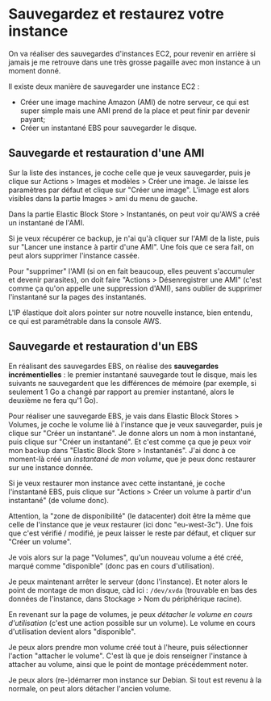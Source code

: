 # Sauvegardez et restaurez votre instance

On va réaliser des sauvegardes d'instances EC2, pour revenir en arrière si jamais je me retrouve dans une très grosse pagaille avec mon instance à un moment donné.

Il existe deux manière de sauvegarder une instance EC2 :

- Créer une image machine Amazon (AMI) de notre serveur, ce qui est super simple mais une AMI prend de la place et peut finir par devenir payant;
- Créer un instantané EBS pour sauvegarder le disque.

## Sauvegarde et restauration d'une AMI

Sur la liste des instances, je coche celle que je veux sauvegarder, puis je clique sur Actions > Images et modèles > Créer une image. Je laisse les paramètres par défaut et clique sur "Créer une image". L'image est alors visibles dans la partie Images > ami du menu de gauche.

Dans la partie Elastic Block Store > Instantanés, on peut voir qu'AWS a créé un instantané de l'AMI.

Si je veux récupérer ce backup, je n'ai qu'à cliquer sur l'AMI de la liste, puis sur "Lancer une instance à partir d'une AMI". Une fois que ce sera fait, on peut alors supprimer l'instance cassée.

Pour "supprimer" l'AMI (si on en fait beaucoup, elles peuvent s'accumuler et devenir parasites), on doit faire "Actions > Désenregistrer une AMI" (c'est comme ça qu'on appelle une suppression d'AMI), sans oublier de supprimer l'instantané sur la pages des instantanés.

L'IP élastique doit alors pointer sur notre nouvelle instance, bien entendu, ce qui est paramétrable dans la console AWS.

## Sauvegarde et restauration d'un EBS

En réalisant des sauvegardes EBS, on réalise des **sauvegardes incrémentielles** : le premier instantané sauvegarde tout le disque, mais les suivants ne sauvegardent que les différences de mémoire (par exemple, si seulement 1 Go a changé par rapport au premier instantané, alors le deuxième ne fera qu'1 Go).

Pour réaliser une sauvegarde EBS, je vais dans Elastic Block Stores > Volumes, je coche le volume lié à l'instance que je veux sauvegarder, puis je clique sur "Créer un instantané". Je donne alors un nom à mon instantané, puis clique sur "Créer un instantané". Et c'est comme ça que je peux voir mon backup dans "Elastic Block Store > Instantanés". J'ai donc à ce moment-là créé un _instantané de mon volume_, que je peux donc restaurer sur une instance donnée.

Si je veux restaurer mon instance avec cette instantané, je coche l'instantané EBS, puis clique sur "Actions > Créer un volume à partir d'un instantané" (de volume donc).

Attention, la "zone de disponibilité" (le datacenter) doit être la même que celle de l'instance que je veux restaurer (ici donc "eu-west-3c"). Une fois que c'est vérifié / modifié, je peux laisser le reste par défaut, et cliquer sur "Créer un volume".

Je vois alors sur la page "Volumes", qu'un nouveau volume a été créé, marqué comme "disponible" (donc pas en cours d'utilisation).

Je peux maintenant arrêter le serveur (donc l'instance). Et noter alors le point de montage de mon disque, càd ici : `/dev/xvda`  (trouvable en bas des données de l'instance, dans Stockage > Nom du périphérique racine).

En revenant sur la page de volumes, je peux _détacher le volume en cours d'utilisation_ (c'est une action possible sur un volume). Le volume en cours d'utilisation devient alors "disponible".

Je peux alors prendre mon volume créé tout à l'heure, puis sélectionner l'action "attacher le volume". C'est là que je dois renseigner l'instance à attacher au volume, ainsi que le point de montage précédemment noter.

Je peux alors (re-)démarrer mon instance sur Debian. Si tout est revenu à la normale, on peut alors détacher l'ancien volume.
